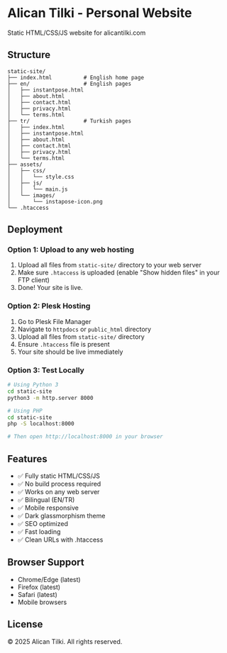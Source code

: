 # Alican Tilki - Personal Website

Static HTML/CSS/JS website for alicantilki.com

## Structure

```
static-site/
├── index.html          # English home page
├── en/                 # English pages
│   ├── instantpose.html
│   ├── about.html
│   ├── contact.html
│   ├── privacy.html
│   └── terms.html
├── tr/                 # Turkish pages
│   ├── index.html
│   ├── instantpose.html
│   ├── about.html
│   ├── contact.html
│   ├── privacy.html
│   └── terms.html
├── assets/
│   ├── css/
│   │   └── style.css
│   ├── js/
│   │   └── main.js
│   └── images/
│       └── instapose-icon.png
└── .htaccess
```

## Deployment

### Option 1: Upload to any web hosting
1. Upload all files from `static-site/` directory to your web server
2. Make sure `.htaccess` is uploaded (enable "Show hidden files" in your FTP client)
3. Done! Your site is live.

### Option 2: Plesk Hosting
1. Go to Plesk File Manager
2. Navigate to `httpdocs` or `public_html` directory
3. Upload all files from `static-site/` directory
4. Ensure `.htaccess` file is present
5. Your site should be live immediately

### Option 3: Test Locally
```bash
# Using Python 3
cd static-site
python3 -m http.server 8000

# Using PHP
cd static-site
php -S localhost:8000

# Then open http://localhost:8000 in your browser
```

## Features

- ✅ Fully static HTML/CSS/JS
- ✅ No build process required
- ✅ Works on any web server
- ✅ Bilingual (EN/TR)
- ✅ Mobile responsive
- ✅ Dark glassmorphism theme
- ✅ SEO optimized
- ✅ Fast loading
- ✅ Clean URLs with .htaccess

## Browser Support

- Chrome/Edge (latest)
- Firefox (latest)
- Safari (latest)
- Mobile browsers

## License

© 2025 Alican Tilki. All rights reserved.

